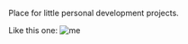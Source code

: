 Place for little personal development projects.

Like this one:
![me](./Basic_Conway_Game_Of_Life/100_grid_1000_gens.gif)
